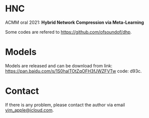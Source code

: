 # HNC
ACMM oral 2021: **Hybrid Network Compression via Meta-Learning**

Some codes are refered to https://github.com/ofsoundof/dhp.

# Models

Models are released and can be download from link: https://pan.baidu.com/s/1S0halTOtZqOFH3fJWZFVTw  code: d93c.

# Contact
If there is any problem, please contact the author via email yjm_apple@icloud.com.
